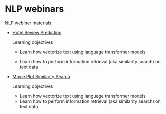 # NLP webinars

NLP webinar materials:

- [Hotel Review Prediction](https://github.com/alex000kim/nlp_webinars/blob/main/1_HotelReviewPrediction.ipynb)
  
  Learning objectives
  
  - Learn how vectorize text using language transformer models
  
  - Learn how to perform information retrieval (aka similarity search) on text data

- [Movie Plot Similarity Search](https://github.com/alex000kim/nlp_webinars/blob/main/2_MoviePlotSimilaritySearch.ipynb)

  Learning objectives

  - Learn how vectorize text using language transformer models
  - Learn how to perform information retrieval (aka similarity search) on text data